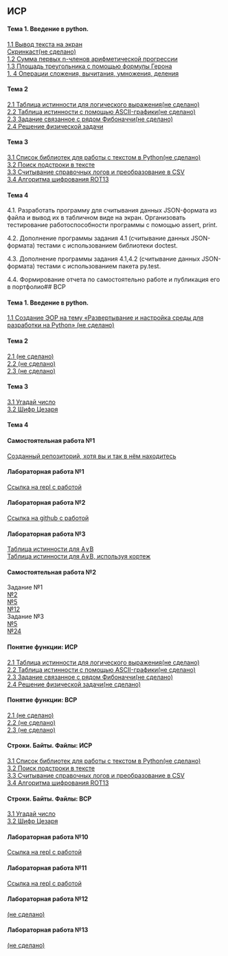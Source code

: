 ## ИСР
#### Тема 1. Введение в python. 
[1.1 Вывод текста на экран](https://repl.it/@taniamelnikova/outputtext)  
[Скринкаст(не сделано)]()  
[1.2 Сумма первых n-членов арифметической прогрессии](https://repl.it/@taniamelnikova/progression)  
[1.3 Площадь треугольника с помощью формулы Герона](https://repl.it/@taniamelnikova/geron)  
[1. 4 Операции сложения, вычитания, умножения, деления](https://repl.it/@taniamelnikova/operations)  
#### Тема 2
[2.1 Таблица истинности для логического выражения(не сделано)]()  
[2.2 Таблица истинности с помощью ASCII-графики(не сделано)]()  
[2.3 Задание связанное с рядом Фибоначчи(не сделано)]()  
[2.4 Решение физической задачи](https://repl.it/@taniamelnikova/phisics)
#### Тема 3
[3.1 Список библиотек для работы с текстом в Python(не сделано)]()   
[3.2 Поиск подстроки в тексте](https://repl.it/@taniamelnikova/searchstring)  
[3.3 Считывание справочных  логов и преобразование в CSV](https://repl.it/@taniamelnikova/LabRab11)  
[3.4 Алгоритма шифрования ROT13](https://repl.it/@taniamelnikova/rot13)
#### Тема 4
4.1. Разработать программу для считывания данных JSON-формата из файла
 и вывод их в табличном виде на экран. Организовать тестирование
 работоспособности программы с помощью assert, print.
  
4.2. Дополнение программы задания 4.1 (считывание данных JSON-формата)
 тестами с использованием библиотеки doctest.
  
4.3. Дополнение программы задания 4.1,4.2 (считывание данных JSON-
  формата) тестами с использованием пакета py.test.
  
4.4. Формирование отчета по самостоятельно работе и публикация его в
портфолио## ВСР
#### Тема 1. Введение в python. 
[1.1 Создание ЭОР на тему «Развертывание и настройка среды для разработки на Python» (не сделано)]()
#### Тема 2
[2.1 (не сделано)]()  
[2.2 (не сделано)]()  
[2.3 (не сделано)]()  
#### Тема 3
[3.1 Угадай число](https://repl.it/@taniamelnikova/guessthenumber)  
[3.2 Шифр Цезаря](https://repl.it/@taniamelnikova/Caesars-cipher)
#### Тема 4



#### Самостоятельная работа №1
[Созданный репозиторий, хотя вы и так в нём находитесь](https://tannia6849.github.io)
#### Лабораторная работа №1
[Ссылка на repl с работой](https://repl.it/@taniamelnikova/LabRab1)
#### Лабораторная работа №2
[Ссылка на github с работой](https://github.com/python-basic/sem3-lr2-tannia6849)  
#### Лабораторная работа №3
[Таблица истинности для A∨B](https://repl.it/@taniamelnikova/LabRab3)  
[Таблица истинности для A∨B, используя кортеж](https://repl.it/@taniamelnikova/LabRab3-1)
#### Самостоятельная работа №2
Задание №1  
[№2](https://repl.it/@taniamelnikova/samrab2-1-2)  
[№5](https://repl.it/@taniamelnikova/samrab2-1-5)  
[№12](https://repl.it/@taniamelnikova/samrab2-1-12)   
Задание №3  
[№5](https://repl.it/@taniamelnikova/samrab2-3-5)  
[№24](https://repl.it/@taniamelnikova/samrab2-3-24)  
#### Понятие функции: ИСР
[2.1 Таблица истинности для логического выражения(не сделано)]()  
[2.2 Таблица истинности с помощью ASCII-графики(не сделано)]()  
[2.3 Задание связанное с рядом Фибоначчи(не сделано)]()  
[2.4 Решение физической задачи(не сделано)](https://repl.it/@taniamelnikova/phisics)  
#### Понятие функции: ВСР
[2.1 (не сделано)]()  
[2.2 (не сделано)]()  
[2.3 (не сделано)]()  
#### Строки. Байты. Файлы: ИСР
[3.1 Список библиотек для работы с текстом в Python(не сделано)]()   
[3.2 Поиск подстроки в тексте](https://repl.it/@taniamelnikova/searchstring)  
[3.3 Считывание справочных  логов и преобразование в CSV](https://repl.it/@taniamelnikova/LabRab11)  
[3.4 Алгоритма шифрования ROT13](https://repl.it/@taniamelnikova/rot13)
#### Строки. Байты. Файлы: ВСР
[3.1 Угадай число](https://repl.it/@taniamelnikova/guessthenumber)  
[3.2 Шифр Цезаря](https://repl.it/@taniamelnikova/Caesars-cipher)
#### Лабораторная работа №10
[Ссылка на repl с работой](https://repl.it/@taniamelnikova/LabRab10)
#### Лабораторная работа №11
[Ссылка на repl с работой](https://repl.it/@taniamelnikova/LabRab11)
#### Лабораторная работа №12
[(не сделано)]()
#### Лабораторная работа №13
[(не сделано)]()
 
